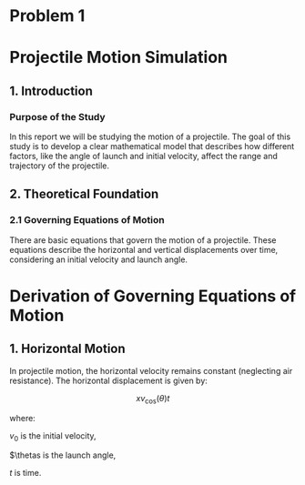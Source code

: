 # Problem 1

# Projectile Motion Simulation



## 1. Introduction


 ### Purpose of the Study

 In this report we will be studying the motion of a projectile. The goal of this study is to develop a clear mathematical model that describes how different factors, like the angle of launch and initial velocity, affect the range and trajectory of the projectile.



 ## 2. Theoretical Foundation


 ### 2.1 Governing Equations of Motion


 There are basic equations that govern the motion of a projectile. These equations describe the horizontal and vertical displacements over time, considering an initial velocity and launch angle.



 # Derivation of Governing Equations of Motion



 ## 1. Horizontal Motion


In projectile motion, the horizontal velocity remains constant (neglecting air resistance). The horizontal displacement is given by:

$$
 xv_ \cos(\theta) t
 $$


 where:

 $v_0$ is the initial velocity,

 $\thetas is the launch angle,

 $t$ is time.

